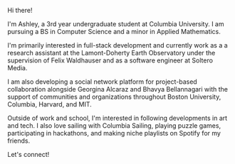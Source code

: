 Hi there! 

I'm Ashley, a 3rd year undergraduate student at Columbia University. I am pursuing a BS in Computer Science and a minor in Applied Mathematics.

I'm primarily interested in full-stack development and currently work as a a research assistant at the Lamont-Doherty Earth Observatory under the supervision of Felix Waldhauser and as a software engineer at Soltero Media.

I am also developing a social network platform for project-based collaboration alongside Georgina Alcaraz and Bhavya Bellannagari with the support of communities and organizations throughout Boston University, Columbia, Harvard, and MIT.

Outside of work and school, I'm interested in following developments in art and tech. I also love sailing with Columbia Sailing, playing puzzle games, participating in hackathons, and making niche playlists on Spotify for my friends.

Let's connect!
